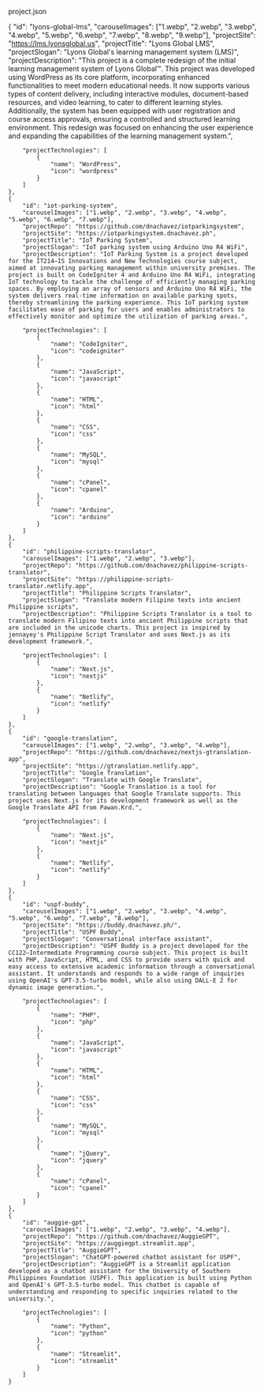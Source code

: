 project.json

{
        "id": "lyons-global-lms",
        "carouselImages": ["1.webp", "2.webp", "3.webp", "4.webp", "5.webp", "6.webp", "7.webp", "8.webp", "9.webp"],
        "projectSite": "https://lms.lyonsglobal.us",
        "projectTitle": "Lyons Global LMS",
        "projectSlogan": "Lyons Global's learning management system (LMS)",
        "projectDescription": "This project is a complete redesign of the initial learning management system of Lyons Global™. This project was developed using WordPress as its core platform, incorporating enhanced functionalities to meet modern educational needs. It now supports various types of content delivery, including interactive modules, document-based resources, and video learning, to cater to different learning styles. Additionally, the system has been equipped with user registration and course access approvals, ensuring a controlled and structured learning environment. This redesign was focused on enhancing the user experience and expanding the capabilities of the learning management system.",

        "projectTechnologies": [
            {
                "name": "WordPress",
                "icon": "wordpress"
            }
        ]
    },
    {
        "id": "iot-parking-system",
        "carouselImages": ["1.webp", "2.webp", "3.webp", "4.webp", "5.webp", "6.webp", "7.webp"],
        "projectRepo": "https://github.com/dnachavez/iotparkingsystem",
        "projectSite": "https://iotparkingsystem.dnachavez.ph",
        "projectTitle": "IoT Parking System",
        "projectSlogan": "IoT parking system using Arduino Uno R4 WiFi",
        "projectDescription": "IoT Parking System is a project developed for the IT214—IS Innovations and New Technologies course subject, aimed at innovating parking management within university premises. The project is built on CodeIgniter 4 and Arduino Uno R4 WiFi, integrating IoT technology to tackle the challenge of efficiently managing parking spaces. By employing an array of sensors and Arduino Uno R4 WiFi, the system delivers real-time information on available parking spots, thereby streamlining the parking experience. This IoT parking system facilitates ease of parking for users and enables administrators to effectively monitor and optimize the utilization of parking areas.",

        "projectTechnologies": [
            {
                "name": "CodeIgniter",
                "icon": "codeigniter"
            },
            {
                "name": "JavaScript",
                "icon": "javascript"
            },
            {
                "name": "HTML",
                "icon": "html"
            },
            {
                "name": "CSS",
                "icon": "css"
            },
            {
                "name": "MySQL",
                "icon": "mysql"
            },
            {
                "name": "cPanel",
                "icon": "cpanel"
            },
            {
                "name": "Arduino",
                "icon": "arduino"
            }
        ]
    },
    {
        "id": "philippine-scripts-translator",
        "carouselImages": ["1.webp", "2.webp", "3.webp"],
        "projectRepo": "https://github.com/dnachavez/philippine-scripts-translator",
        "projectSite": "https://philippine-scripts-translator.netlify.app",
        "projectTitle": "Philippine Scripts Translator",
        "projectSlogan": "Translate modern Filipino texts into ancient Philippine scripts",
        "projectDescription": "Philippine Scripts Translator is a tool to translate modern Filipino texts into ancient Philippine scripts that are included in the unicode charts. This project is inspired by jennayey's Philippine Script Translator and uses Next.js as its development framework.",

        "projectTechnologies": [
            {
                "name": "Next.js",
                "icon": "nextjs"
            },
            {
                "name": "Netlify",
                "icon": "netlify"
            }
        ]
    },
    {
        "id": "google-translation",
        "carouselImages": ["1.webp", "2.webp", "3.webp", "4.webp"],
        "projectRepo": "https://github.com/dnachavez/nextjs-gtranslation-app",
        "projectSite": "https://gtranslation.netlify.app",
        "projectTitle": "Google Translation",
        "projectSlogan": "Translate with Google Translate",
        "projectDescription": "Google Translation is a tool for translating between languages that Google Translate supports. This project uses Next.js for its development framework as well as the Google Translate API from Pawan.Krd.",

        "projectTechnologies": [
            {
                "name": "Next.js",
                "icon": "nextjs"
            },
            {
                "name": "Netlify",
                "icon": "netlify"
            }
        ]
    },
    {
        "id": "uspf-buddy",
        "carouselImages": ["1.webp", "2.webp", "3.webp", "4.webp", "5.webp", "6.webp", "7.webp", "8.webp"],
        "projectSite": "https://buddy.dnachavez.ph/",
        "projectTitle": "USPF Buddy",
        "projectSlogan": "Conversational interface assistant",
        "projectDescription": "USPF Buddy is a project developed for the CC122—Intermediate Programming course subject. This project is built with PHP, JavaScript, HTML, and CSS to provide users with quick and easy access to extensive academic information through a conversational assistant. It understands and responds to a wide range of inquiries using OpenAI's GPT-3.5-turbo model, while also using DALL-E 2 for dynamic image generation.",

        "projectTechnologies": [
            {
                "name": "PHP",
                "icon": "php"
            },
            {
                "name": "JavaScript",
                "icon": "javascript"
            },
            {
                "name": "HTML",
                "icon": "html"
            },
            {
                "name": "CSS",
                "icon": "css"
            },
            {
                "name": "MySQL",
                "icon": "mysql"
            },
            {
                "name": "jQuery",
                "icon": "jquery"
            },
            {
                "name": "cPanel",
                "icon": "cpanel"
            }
        ]
    },
    {
        "id": "auggie-gpt",
        "carouselImages": ["1.webp", "2.webp", "3.webp", "4.webp"],
        "projectRepo": "https://github.com/dnachavez/AuggieGPT",
        "projectSite": "https://auggiegpt.streamlit.app",
        "projectTitle": "AuggieGPT",
        "projectSlogan": "ChatGPT-powered chatbot assistant for USPF",
        "projectDescription": "AuggieGPT is a Streamlit application developed as a chatbot assistant for the University of Southern Philippines Foundation (USPF). This application is built using Python and OpenAI's GPT-3.5-turbo model. This chatbot is capable of understanding and responding to specific inquiries related to the university.",

        "projectTechnologies": [
            {
                "name": "Python",
                "icon": "python"
            },
            {
                "name": "Streamlit",
                "icon": "streamlit"
            }
        ]
    }